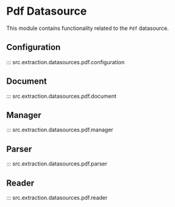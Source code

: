 # Pdf Datasource

This module contains functionality related to the `Pdf` datasource.

## Configuration

::: src.extraction.datasources.pdf.configuration

## Document

::: src.extraction.datasources.pdf.document

## Manager

::: src.extraction.datasources.pdf.manager

## Parser

::: src.extraction.datasources.pdf.parser

## Reader

::: src.extraction.datasources.pdf.reader

